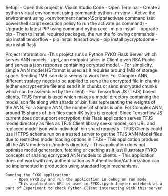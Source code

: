 Setup:
    - Open this project in Visual Studio Code
    - Open Terminal
    - Create a python virtual environment using command: python -m  venv <environment name>
    - Active the environment using .\<environment name>\Scripts\activate command (set powershell script execution policy to run the activate ps command)
    - Upgrade to latest PIP using command:python.exe -m pip install --upgrade pip
        - Then to install required packages, the run the following commands
        - pip install tensorflow
        - pip install tensorflowjs
        - pip install pycryptodome
        - pip install flask

Project Information:
    -This project runs a Python FYKO Flask Server which serves ANN models
    - /get_ann endpoint takes in Client given RSA Public and serves a json response containing ecrypted model.
        - For simplicity, simple ANN model H5 format is used as it requires around 1MB of storage space. Sending 1MB json data seems to work fine. For Complex ANN, different strategy needs to be applied to serve the encrypted file in chunks (either encrypt entire file and send it in chunks or send encrypted chunks which can be assembled by the client)
        - For Tensorflow JS (TFJS) based clients, TFJS format is used which makes a model directory containing the model.json file along with shards of .bin files representing the weights of the ANN. For a Simple ANN, the number of shards is one. For Complex ANN, around 15 shards of .bin files each 4K bytes is created. Since Tensorflow JS current does not support encryption, this Flask application serves TFJS model directory as files as TFJS Client library seeks model.json URL and replaced model.json with individual .bin shard requests
        - TFJS Clients could use HTTPS scheme run on a trusted server to get the TFJS ANN Model files due to restricted model loading options in TFJS
    - This application produes all the ANN models in ./models directory
    - This application does not optimise model generartion, fetching or caching as it just illustrates FYKO concepts of sharing ecnrypted ANN models to clients.
    - This application does not work with any authentication as Authentication/Authorization can be implemented in production using standard login mechanisms.

    Running the FYKO application:
        - Open FYKO.py and run the application in debug on run mode
        - This application URL is used in FYKO.ipynb Jupyter notebook as a part of Experiment to check Python Client interacting with this server
